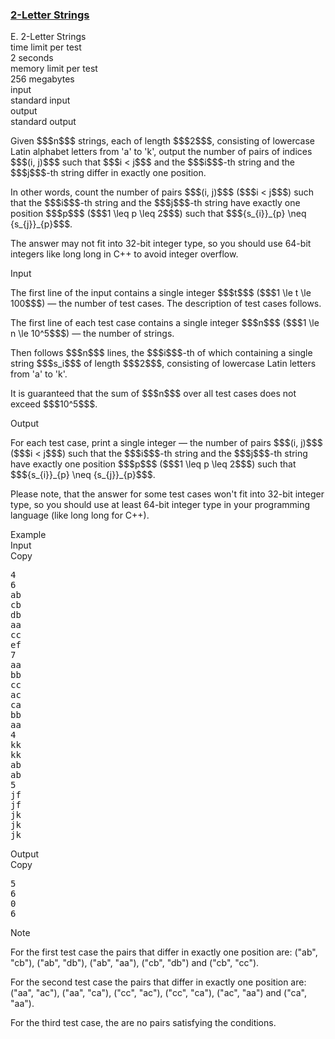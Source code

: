 <h3><a href="https://codeforces.com/contest/1669/problem/E" target="_blank" rel="noopener noreferrer">2-Letter Strings</a></h3>

<div class="header"><div class="title">E. 2-Letter Strings</div><div class="time-limit"><div class="property-title">time limit per test</div>2 seconds</div><div class="memory-limit"><div class="property-title">memory limit per test</div>256 megabytes</div><div class="input-file input-standard"><div class="property-title">input</div>standard input</div><div class="output-file output-standard"><div class="property-title">output</div>standard output</div></div><div><p>Given $$$n$$$ strings, each of length $$$2$$$, consisting of lowercase Latin alphabet letters <span class="tex-font-style-bf">from '<span class="tex-font-style-tt">a</span>' to '<span class="tex-font-style-tt">k</span></span>', output the number of pairs of indices $$$(i, j)$$$ such that $$$i < j$$$ and the $$$i$$$-th string and the $$$j$$$-th string differ in exactly one position.</p><p>In other words, count the number of pairs $$$(i, j)$$$ ($$$i < j$$$) such that the $$$i$$$-th string and the $$$j$$$-th string have <span class="tex-font-style-bf">exactly</span> one position $$$p$$$ ($$$1 \leq p \leq 2$$$) such that $$${s_{i}}_{p} \neq {s_{j}}_{p}$$$.</p><p>The answer may not fit into 32-bit integer type, so you should use 64-bit integers like <span class="tex-font-style-tt">long long</span> in C++ to avoid integer overflow.</p></div><div class="input-specification"><div class="section-title">Input</div><p>The first line of the input contains a single integer $$$t$$$ ($$$1 \le t \le 100$$$) — the number of test cases. The description of test cases follows.</p><p>The first line of each test case contains a single integer $$$n$$$ ($$$1 \le n \le 10^5$$$) — the number of strings.</p><p>Then follows $$$n$$$ lines, the $$$i$$$-th of which containing a single string $$$s_i$$$ of length $$$2$$$, consisting of lowercase Latin letters <span class="tex-font-style-bf">from '<span class="tex-font-style-tt">a</span>' to '<span class="tex-font-style-tt">k</span>'</span>.</p><p>It is guaranteed that the sum of $$$n$$$ over all test cases does not exceed $$$10^5$$$.</p></div><div class="output-specification"><div class="section-title">Output</div><p>For each test case, print a single integer — the number of pairs $$$(i, j)$$$ ($$$i < j$$$) such that the $$$i$$$-th string and the $$$j$$$-th string have <span class="tex-font-style-bf">exactly</span> one position $$$p$$$ ($$$1 \leq p \leq 2$$$) such that $$${s_{i}}_{p} \neq {s_{j}}_{p}$$$. </p><p>Please note, that the answer for some test cases won't fit into 32-bit integer type, so you should use at least 64-bit integer type in your programming language (like <span class="tex-font-style-tt">long long</span> for C++).</p></div><div class="sample-tests"><div class="section-title">Example</div><div class="sample-test"><div class="input"><div class="title">Input<div title="Copy" data-clipboard-target="#id0003134281605305389" id="id009982987629557211" class="input-output-copier">Copy</div></div><pre id="id0003134281605305389"><div class="test-example-line test-example-line-even test-example-line-0">4</div><div class="test-example-line test-example-line-odd test-example-line-1">6</div><div class="test-example-line test-example-line-odd test-example-line-1">ab</div><div class="test-example-line test-example-line-odd test-example-line-1">cb</div><div class="test-example-line test-example-line-odd test-example-line-1">db</div><div class="test-example-line test-example-line-odd test-example-line-1">aa</div><div class="test-example-line test-example-line-odd test-example-line-1">cc</div><div class="test-example-line test-example-line-odd test-example-line-1">ef</div><div class="test-example-line test-example-line-even test-example-line-2">7</div><div class="test-example-line test-example-line-even test-example-line-2">aa</div><div class="test-example-line test-example-line-even test-example-line-2">bb</div><div class="test-example-line test-example-line-even test-example-line-2">cc</div><div class="test-example-line test-example-line-even test-example-line-2">ac</div><div class="test-example-line test-example-line-even test-example-line-2">ca</div><div class="test-example-line test-example-line-even test-example-line-2">bb</div><div class="test-example-line test-example-line-even test-example-line-2">aa</div><div class="test-example-line test-example-line-odd test-example-line-3">4</div><div class="test-example-line test-example-line-odd test-example-line-3">kk</div><div class="test-example-line test-example-line-odd test-example-line-3">kk</div><div class="test-example-line test-example-line-odd test-example-line-3">ab</div><div class="test-example-line test-example-line-odd test-example-line-3">ab</div><div class="test-example-line test-example-line-even test-example-line-4">5</div><div class="test-example-line test-example-line-even test-example-line-4">jf</div><div class="test-example-line test-example-line-even test-example-line-4">jf</div><div class="test-example-line test-example-line-even test-example-line-4">jk</div><div class="test-example-line test-example-line-even test-example-line-4">jk</div><div class="test-example-line test-example-line-even test-example-line-4">jk</div></pre></div><div class="output"><div class="title">Output<div title="Copy" data-clipboard-target="#id00959802747768302" id="id004190054393381364" class="input-output-copier">Copy</div></div><pre id="id00959802747768302">5
6
0
6
</pre></div></div></div><div class="note"><div class="section-title">Note</div><p>For the first test case the pairs that differ in exactly one position are: ("<span class="tex-font-style-tt">ab</span>", "<span class="tex-font-style-tt">cb</span>"), ("<span class="tex-font-style-tt">ab</span>", "<span class="tex-font-style-tt">db</span>"), ("<span class="tex-font-style-tt">ab</span>", "<span class="tex-font-style-tt">aa</span>"), ("<span class="tex-font-style-tt">cb</span>", "<span class="tex-font-style-tt">db</span>") and ("<span class="tex-font-style-tt">cb</span>", "<span class="tex-font-style-tt">cc</span>").</p><p>For the second test case the pairs that differ in exactly one position are: ("<span class="tex-font-style-tt">aa</span>", "<span class="tex-font-style-tt">ac</span>"), ("<span class="tex-font-style-tt">aa</span>", "<span class="tex-font-style-tt">ca</span>"), ("<span class="tex-font-style-tt">cc</span>", "<span class="tex-font-style-tt">ac</span>"), ("<span class="tex-font-style-tt">cc</span>", "<span class="tex-font-style-tt">ca</span>"), ("<span class="tex-font-style-tt">ac</span>", "<span class="tex-font-style-tt">aa</span>") and ("<span class="tex-font-style-tt">ca</span>", "<span class="tex-font-style-tt">aa</span>").</p><p>For the third test case, the are no pairs satisfying the conditions.</p></div>